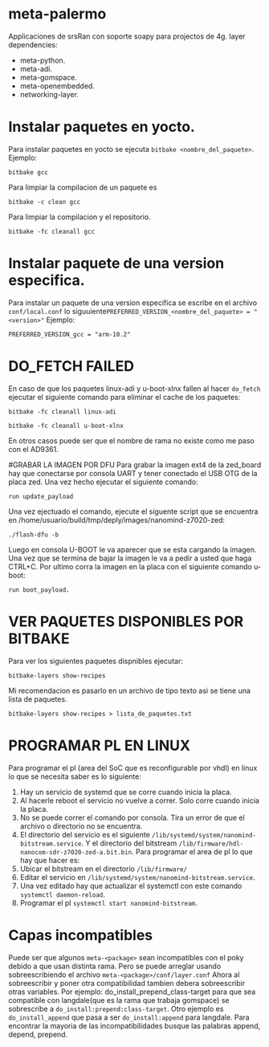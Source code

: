 # meta-palermo
Applicaciones de srsRan con soporte soapy para projectos de 4g.
layer dependencies:
* meta-python.
* meta-adi.
* meta-gomspace.
* meta-openembedded.
* networking-layer.
# Instalar paquetes en yocto.
Para instalar paquetes en yocto se ejecuta ```bitbake <nombre_del_paquete>```.
Ejemplo:
```
bitbake gcc
```
Para limpiar la compilacion de un paquete es
```
bitbake -c clean gcc
```
Para limpiar la compilacion y el repositorio.
```
bitbake -fc cleanall gcc
```
# Instalar paquete de una version especifica.
Para instalar un paquete de una version especifica se escribe en el archivo ```conf/local.conf``` lo siguuiente```PREFERRED_VERSION_<nombre_del_paquete> = "<version>"```
Ejemplo:
```
PREFERRED_VERSION_gcc = "arm-10.2"
```
# DO_FETCH FAILED 
En caso de que los paquetes linux-adi y u-boot-xlnx fallen al hacer ```do_fetch``` 
ejecutar el siguiente comando para eliminar el cache de los paquetes:
```
bitbake -fc cleanall linux-adi
```
```
bitbake -fc cleanall u-boot-xlnx
```
En otros casos puede ser que el nombre de rama no existe como me paso con el  AD9361.

#GRABAR LA IMAGEN POR DFU
Para grabar la imagen ext4 de la zed_board hay que conectarse por consola UART 
y tener conectado el USB OTG de la placa zed. Una vez hecho 
ejecutar el siguiente comando:
```
run update_payload 
```
Una vez ejectuado el comando, ejecute el siguente script que se encuentra
en /home/usuario/build/tmp/deply/images/nanomind-z7020-zed:
```
./flash-dfu -b
```
Luego en consola U-BOOT le va aparecer que se esta cargando la imagen. 
Una vez que se termina de bajar la imagen le va a pedir a usted que haga CTRL+C. 
Por ultimo corra la imagen en la placa con el siguiente comando u-boot:
```
run boot_payload.
```

# VER PAQUETES DISPONIBLES POR BITBAKE
Para ver los siguientes paquetes dispnibles ejecutar:
```
bitbake-layers show-recipes
```
Mi recomendacion es pasarlo en un archivo de tipo texto asi se tiene una lista de paquetes.
```
bitbake-layers show-recipes > lista_de_paquetes.txt
```

# PROGRAMAR PL EN LINUX
Para programar el pl (area del SoC que es reconfigurable por vhdl) en linux lo que se 
necesita saber es lo siguiente:
1. Hay un servicio de systemd que se corre cuando inicia la placa.
2. Al hacerle reboot el servicio no vuelve a correr. Solo corre cuando inicia la placa.
3. No se puede correr el comando por consola. Tira un error de que el archivo o directorio no se encuentra.
4. El directorio del servicio es el siguiente ```/lib/systemd/system/nanomind-bitstream.service```. Y el
   directorio del bitstream ```/lib/firmware/hdl-nanocom-sdr-z7020-zed-a.bit.bin```.
Para programar el area de pl lo que hay que hacer es:
1. Ubicar el bitstream en el directorio ```/lib/firmware/```
2. Editar el servicio en ```/lib/systemd/system/nanomind-bitstream.service```.
3. Una vez editado hay que actualizar el systemctl con este comando ```systemctl daemon-reload```.
4. Programar el pl ```systemctl start nanomind-bitstream```.

# Capas incompatibles 
Puede ser que algunos ```meta-<package>``` sean incompatibles con el poky debido a que usan
distinta rama. Pero se puede arreglar usando sobreescribiendo el archivo ```meta-<package>/conf/layer.conf```
Ahora al sobreescribir y poner otra compatibilidad tambien debera sobreescribir otras variables. Por
ejemplo:
do_install_prepend_class-target para que sea compatible con langdale(que es la rama que trabaja gomspace) 
se sobrescribe a ```do_install:prepend:class-target```.
Otro ejemplo es ```do_install_append``` que pasa a ser ```do_install:append``` para langdale.
Para encontrar la mayoria de las incompatibilidades busque las palabras append, depend, prepend.
